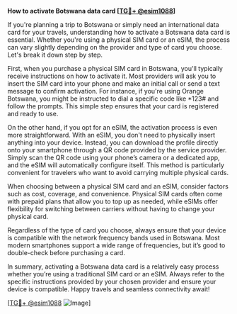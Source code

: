 **How to activate Botswana data card [[TG💪+ @esim1088](https://t.me/s/esim1088)]**

If you're planning a trip to Botswana or simply need an international data card for your travels, understanding how to activate a Botswana data card is essential. Whether you're using a physical SIM card or an eSIM, the process can vary slightly depending on the provider and type of card you choose. Let's break it down step by step.

First, when you purchase a physical SIM card in Botswana, you'll typically receive instructions on how to activate it. Most providers will ask you to insert the SIM card into your phone and make an initial call or send a text message to confirm activation. For instance, if you're using Orange Botswana, you might be instructed to dial a specific code like *123# and follow the prompts. This simple step ensures that your card is registered and ready to use.

On the other hand, if you opt for an eSIM, the activation process is even more straightforward. With an eSIM, you don't need to physically insert anything into your device. Instead, you can download the profile directly onto your smartphone through a QR code provided by the service provider. Simply scan the QR code using your phone’s camera or a dedicated app, and the eSIM will automatically configure itself. This method is particularly convenient for travelers who want to avoid carrying multiple physical cards.

When choosing between a physical SIM card and an eSIM, consider factors such as cost, coverage, and convenience. Physical SIM cards often come with prepaid plans that allow you to top up as needed, while eSIMs offer flexibility for switching between carriers without having to change your physical card.

Regardless of the type of card you choose, always ensure that your device is compatible with the network frequency bands used in Botswana. Most modern smartphones support a wide range of frequencies, but it’s good to double-check before purchasing a card.

In summary, activating a Botswana data card is a relatively easy process whether you’re using a traditional SIM card or an eSIM. Always refer to the specific instructions provided by your chosen provider and ensure your device is compatible. Happy travels and seamless connectivity await!

[[TG💪+ @esim1088](https://t.me/s/esim1088) ![Image](https://i.postimg.cc/Y0z9fWf4/image.png)]